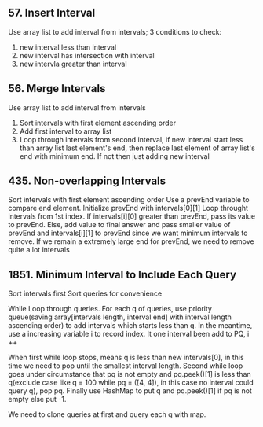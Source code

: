 ## 57. Insert Interval
Use array list to add interval from intervals;
3 conditions to check:
1. new interval less than interval
2. new interval has intersection with interval
3. new intervla greater than interval

## 56. Merge Intervals
Use array list to add interval from intervals
1. Sort intervals with first element ascending order
2. Add first interval to array list
3. Loop through intervals from second interval, if new interval start less than array list last element's end, then replace last element of array list's end with minimum end. If not then just adding new interval

## 435. Non-overlapping Intervals
Sort intervals with first element ascending order
Use a prevEnd variable to compare end element. Initialize prevEnd with intervals[0][1]
Loop throught intervals from 1st index. If intervals[i][0] greater than prevEnd, pass its value to prevEnd. Else, add value to final answer and pass smaller value of prevEnd and intervals[i][1] to prevEnd since we want minimum intervals to remove. If we remain a extremely large end for prevEnd, we need to remove quite a lot intervals

## 1851. Minimum Interval to Include Each Query
Sort intervals first
Sort queries for convenience

While Loop through queries. For each q of queries, use priority queue(saving array[intervals length, interval end] with interval length ascending order) to add intervals which starts less than q. In the meantime, use a increasing variable i to record index. It one interval been add to PQ, i ++

When first while loop stops, means q is less than new intervals[0], in this time we need to pop until the smallest interval length. Second while loop goes under circumstance that pq is not empty and pq.peek()[1] is less than q(exclude case like q = 100 while pq = ([4, 4]), in this case no interval could query q), pop pq. Finally use HashMap to put q and pq.peek()[1] if pq is not empty else put -1.

We need to clone queries at first and query each q with map.
